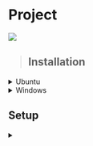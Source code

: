 Project
=========
![](https://circleci.com/gh/GameVsPlayer/Project.svg?style=shield)

> ## Installation
  <details>
    <summary>Ubuntu</summary>   
    <ul>
    <li>bash git clone https://github.com/GameVsPlayer/Project</li>
    <li>cd GameVsPlayer/Project</li>
    <li>curl -o- https://raw.githubusercontent.com/nvm-sh/nvm/v0.35.3/install.sh | bash</li>
    <li>echo 'source $NVM_DIR/nvm.sh' >> $BASH_ENV</li>
    <li>nvm install 14.7 && nvm use 14.7</li>
    <li>npm -g install typescript</li>
    <li>wget https://packages.microsoft.com/config/ubuntu/16.04/packages-microsoft-prod.deb -O packages-microsoft-prod.deb && sudo dpkg -i packages-microsoft-prod.deb</li>
    <li>sudo apt-get update && sudo apt-get install -y apt-transport-https && sudo apt-get update && sudo apt-get install -y dotnet-sdk-3.1</li>
    <li>npm i --prefix bot && npm i</li>
    <li>tsc -p bot/tsconfig.json</li>
    <li>npm i --prefix backend</li>
    <li>tsc -p backend/tsconfig.json</li>
    <li>npm i --prefix frontend</li>
    <li>npm run build --prefix frontend</li>
    </ul>
    </details>
    <details>
    <summary>Windows</summary>   
    <ul>
    <li> <a href="https://github.com/GameVsPlayer/Project/archive/master.zip">Download from github</a> </li>
    <li> unzip and enter the Project directory</li>
    <li> <a href="https://nodejs.org/en/"> install node </a></li>
    <li> npm -g install typescript</li>
    <li> <a href="https://dotnet.microsoft.com/download/dotnet-core/thank-you/runtime-aspnetcore-3.1.7-windows-x64-installer"> install .net core</a></li>
    <li> npm i --prefix bot && npm i</li>
    <li> tsc -p bot/tsconfig.json</li>
    <li> npm i --prefix backend</li>
    <li> tsc -p backend/tsconfig.json</li>
    <li> npm i --prefix frontend</li>
    <li> npm run build --prefix frontend</li>
    </ul>
    </details>

## Setup
<details>
<summary></summary>
    <ul>
    <li> open the bot directory rename the example.env to just .env </li>
    <li> fill in the settings</li>
    <details>
    <summary>points explained in the order of the .env file</summary>
    <ul>
    <li><a href="https://osu.ppy.sh/p/api/">osuAPI</a></li>
    <li><a href="https://dev.twitch.tv/docs/authentication#registration">Twitch ID</a></li>
    <li><a href="https://discord.com/developers/applications">create a new application go to bot and copy token</a></li>
    <li>Discord ID of the owner</li>
    <li>Discord ID of the bot</li>
    <li><a href="https://console.cloud.google.com/marketplace/product/google/youtube.googleapis.com?q=youtube%20data%20api%20v3/">Youtube API key</a></li>
    <li>ID of the owners server</li>
    <li><a href="https://developer.climacell.co/">climacell</a></li>
    <li><a href="https://opencagedata.com//">opencagedata api key</a></li>
    <li>mongodb uri</li>
    <li>the default prefix for the bot</li>
    <li>hex color code for the bot</li>
    <li><a href="https://osu.ppy.sh/p/api/">TwitchAuth</a></li>
    </details>
    </ul>